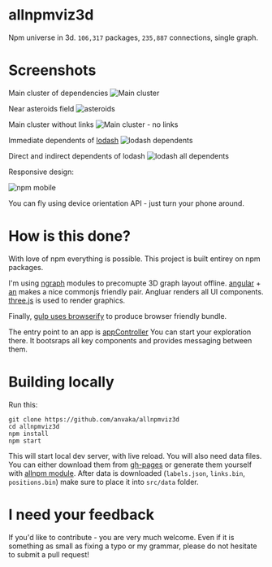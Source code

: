 allnpmviz3d
===========

Npm universe in 3d. `106,317` packages, `235,887` connections, single graph.

Screenshots
===========

Main cluster of dependencies
![Main cluster](https://raw.githubusercontent.com/anvaka/allnpmviz3d/master/images/npm-all.png)

Near asteroids field
![asteroids](https://raw.githubusercontent.com/anvaka/allnpmviz3d/master/images/npm-asteroids.png)

Main cluster without links
![Main cluster - no links](https://raw.githubusercontent.com/anvaka/allnpmviz3d/master/images/mushrooms.png)

Immediate dependents of [lodash](https://www.npmjs.org/package/lodash)
![lodash dependents](https://raw.githubusercontent.com/anvaka/allnpmviz3d/master/images/lodash-dependents.png)

Direct and indirect dependents of lodash
![lodash all dependents](https://raw.githubusercontent.com/anvaka/allnpmviz3d/master/images/lodash-indirect-dependents.png)

Responsive design:

![npm mobile](https://raw.githubusercontent.com/anvaka/allnpmviz3d/master/images/npm-mobile.PNG)

You can fly using device orientation API - just turn your phone around.

How is this done?
=================

With love of npm everything is possible. This project is built entirey on npm packages.

I'm using [ngraph](https://github.com/anvaka/ngraph) modules to precomupte 3D graph
layout offline. [angular](https://www.npmjs.org/package/angular) + [an](https://github.com/anvaka/an)
makes a nice commonjs friendly pair. Angluar renders all UI components. [three.js](https://www.npmjs.org/package/three)
is used to render graphics.

Finally, [gulp uses browserify](https://github.com/anvaka/allnpmviz3d/blob/master/gulpfile.js) to produce
browser friendly bundle.

The entry point to an app is [appController](https://github.com/anvaka/allnpmviz3d/blob/master/src/scripts/appController.js)
You can start your exploration there. It bootsraps all key components and provides
messaging between them.


Building locally
================
Run this:

```
git clone https://github.com/anvaka/allnpmviz3d
cd allnpmviz3d
npm install
npm start
```

This will start local dev server, with live reload. You will also need data files.
You can either download them from [gh-pages](https://github.com/anvaka/allnpmviz3d/tree/gh-pages/data)
or generate them yourself with [allnpm module](https://github.com/anvaka/allnpm).
After data is downloaded (`labels.json`, `links.bin`, `positions.bin`) make sure
to place it into `src/data` folder.

I need your feedback
====================

If you'd like to contribute - you are very much welcome. Even if it is something
as small as fixing a typo or my grammar, please do not hesitate to submit a pull request!

